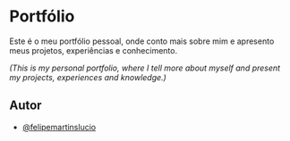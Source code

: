 # Portfólio
Este é o meu portfólio pessoal, onde conto mais sobre mim e apresento meus projetos, experiências e conhecimento.

_(This is my personal portfolio, where I tell more about myself and present my projects, experiences and knowledge.)_

## Autor
- [@felipemartinslucio](https://github.com/felipemartinslucio)
